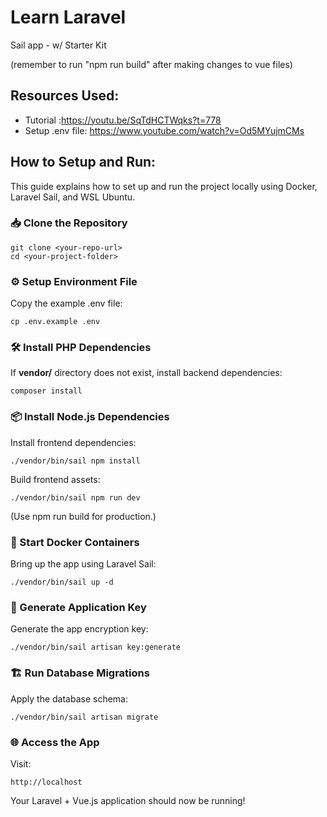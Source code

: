 # Learn Laravel 
Sail app - w/ Starter Kit

(remember to run "npm run build" after making changes to vue files)

## Resources Used:
- Tutorial :https://youtu.be/SqTdHCTWqks?t=778
- Setup .env file: https://www.youtube.com/watch?v=Od5MYujmCMs

## How to Setup and Run:
This guide explains how to set up and run the project locally using Docker, Laravel Sail, and WSL Ubuntu.

### 📥 Clone the Repository
``` 
git clone <your-repo-url>
cd <your-project-folder>
```

### ⚙️ Setup Environment File
Copy the example .env file:
```
cp .env.example .env
```

### 🛠 Install PHP Dependencies
If **vendor/** directory does not exist, install backend dependencies:
```
composer install
```

### 📦 Install Node.js Dependencies
Install frontend dependencies:
```
./vendor/bin/sail npm install
```
Build frontend assets:
```
./vendor/bin/sail npm run dev
```
(Use npm run build for production.)

### 🐳 Start Docker Containers
Bring up the app using Laravel Sail:
```
./vendor/bin/sail up -d
```

### 🔑 Generate Application Key
Generate the app encryption key:
```
./vendor/bin/sail artisan key:generate
```

### 🏗️ Run Database Migrations
Apply the database schema:
```
./vendor/bin/sail artisan migrate
```

### 🌐 Access the App
Visit:
```
http://localhost
```
Your Laravel + Vue.js application should now be running!

